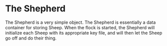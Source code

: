 # The Shepherd

The Shepherd is a very simple object.
The Shepherd is essentially a data 
container for storing Sheep. When 
the flock is started, the Shepherd
will initialize each Sheep with its 
appropriate key file, and will then 
let the Sheep go off and do their thing.


